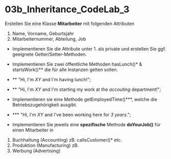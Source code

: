 # 03b_Inheritance_CodeLab_3

Erstellen Sie eine Klasse **Mitarbeiter** mit folgenden Attributen

1. Name, Vorname, Geburtsjahr
2. Mitarbeiternummer, Abteilung, Job

- Implementieren Sie die Attribute unter 1. als private und erstellen Sie ggf. geeignete
Getter/Setter-Methoden.
- Implementieren Sie zwei öffentliche Methoden hasLunch()* & startsWork()** die für alle
Instanzen gelten sollen.

- ** "Hi, I'm *XY* and I'm having lunch!";
- ** "Hi, I'm *XY* and I'm starting my work at the *accouting* department!";

- Implementieren sie eine Methode getEmployedTime()***, welche die Betriebszugehörigkeit ausgibt.
- *** "Hi, I'm  *XY*  and I've been working here for *3 years*.";	

- Implementieren Sie jeweils eine **spezifische** Methode **doYourJob()** für einen Mitarbeiter in

1. Buchhaltung (Accounting) zB. callsCustomer()* etc.
2. Produktion (Manufacturing) zB. 
3. Werbung (Advertising)


